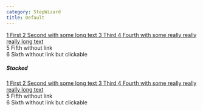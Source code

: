 ```yaml
---
category: StepWizard
title: Default
---
```


<div class="stepwizard">
  <div class="stepwizard-row">
    <a class="stepwizard-step complete" href="#step-1">
      <span class="stepwizard-badge">1</span>
      <span class="stepwizard-title">First</span>
    </a>
    <a class="stepwizard-step active" href="#step-2">
      <span class="stepwizard-badge">2</span>
      <span class="stepwizard-title">Second with some long text</span>
    </a>
    <a class="stepwizard-step" href="#step-3">
      <span class="stepwizard-badge">3</span>
      <span class="stepwizard-title">Third</span>
    </a>
    <a class="stepwizard-step disabled" href="#step-4">
      <span class="stepwizard-badge">4</span>
      <span class="stepwizard-title">Fourth with some really really really long text</span>
    </a>
    <div class="stepwizard-step">
      <span class="stepwizard-badge">5</span>
      <span class="stepwizard-title">Fifth without link</span>
    </div>
    <div class="stepwizard-step stepwizard-step-clickable">
      <span class="stepwizard-badge">6</span>
      <span class="stepwizard-title">Sixth without link but clickable</span>
    </div>
  </div>
</div>
<h5>Stacked</h5>
<div class="stepwizard stepwizard-stacked">
  <div class="stepwizard-row">
    <a class="stepwizard-step complete" href="#step-1">
      <span class="stepwizard-badge">1</span>
      <span class="stepwizard-title">First</span>
    </a>
    <a class="stepwizard-step active" href="#step-2">
      <span class="stepwizard-badge">2</span>
      <span class="stepwizard-title">Second with some long text</span>
    </a>
    <a class="stepwizard-step" href="#step-3">
      <span class="stepwizard-badge">3</span>
      <span class="stepwizard-title">Third</span>
    </a>
    <a class="stepwizard-step disabled" href="#step-4">
      <span class="stepwizard-badge">4</span>
      <span class="stepwizard-title">Fourth with some really really really long text</span>
    </a>
    <div class="stepwizard-step">
      <span class="stepwizard-badge">5</span>
      <span class="stepwizard-title">Fifth without link</span>
    </div>
    <div class="stepwizard-step stepwizard-step-clickable">
      <span class="stepwizard-badge">6</span>
      <span class="stepwizard-title">Sixth without link but clickable</span>
    </div>
  </div>
</div>
